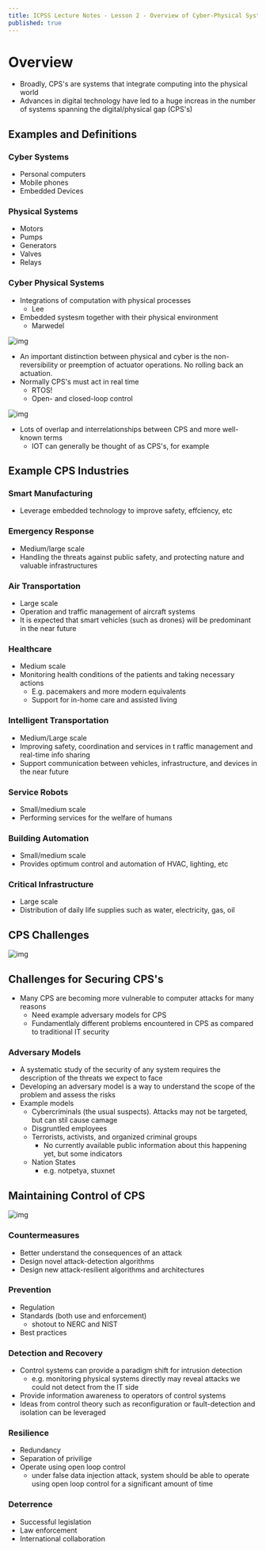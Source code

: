 ```yaml
---
title: ICPSS Lecture Notes - Lesson 2 - Overview of Cyber-Physical Systems
published: true
---
```


# Overview
* Broadly, CPS's are systems that integrate computing into the physical world
* Advances in digital technology have led to a huge increas in the number of systems spanning the digital/physical gap (CPS's)

## Examples and Definitions
### Cyber Systems
* Personal computers
* Mobile phones
* Embedded Devices

### Physical Systems
* Motors
* Pumps
* Generators
* Valves
* Relays

### Cyber Physical Systems
* Integrations of computation with physical processes
	* Lee
* Embedded systesm together with their physical environment
	* Marwedel

![img](../assets/content_images/omscs/icpss/L02_img1.png)

* An important distinction between physical and cyber is the non-reversibility or preemption of actuator operations.  No rolling back an actuation.
* Normally CPS's must act in real time
	* RTOS!
	* Open- and closed-loop control

![img](../assets/content_images/omscs/icpss/L02_img2.png)
* Lots of overlap and interrelationships between CPS and more well-known terms
	* IOT can generally be thought of as CPS's, for example

## Example CPS Industries
### Smart Manufacturing
* Leverage embedded technology to improve safety, effciency, etc

### Emergency Response
* Medium/large scale
* Handling the threats against public safety, and protecting nature and valuable infrastructures

### Air Transportation
* Large scale
* Operation and traffic management of aircraft systems
* It is expected that smart vehicles (such as drones) will be predominant in the near future

### Healthcare
* Medium scale
* Monitoring health conditions of the patients and taking necessary actions
	* E.g. pacemakers and more modern equivalents
	* Support for in-home care and assisted living

### Intelligent Transportation
* Medium/Large scale
* Improving safety, coordination and services in t raffic management and real-time info sharing
* Support communication between vehicles, infrastructure, and devices in the near future

### Service Robots
* Small/medium scale
* Performing services for the welfare of humans

### Building Automation
* Small/medium scale
* Provides optimum control and automation of HVAC, lighting, etc

### Critical Infrastructure
* Large scale
* Distribution of daily life supplies such as water, electricity, gas, oil

## CPS Challenges
![img](../assets/content_images/omscs/icpss/L02_img3.png)

## Challenges for Securing CPS's
* Many CPS are becoming more vulnerable to computer attacks for many reasons
	* Need example adversary models for CPS
	* Fundamentlaly different problems encountered in CPS as compared to traditional IT security

### Adversary Models
* A systematic study of the security of any system requires the description of the threats we expect to face
* Developing an adversary model is a way to understand the scope of the problem and assess the risks
* Example models
	* Cybercriminals (the usual suspects).  Attacks may not be targeted, but can stil cause camage
	* Disgruntled employees
	* Terrorists, activists, and organized criminal groups
		* No currently available public information about this happening yet, but some indicators
	* Nation States
		* e.g. notpetya, stuxnet

## Maintaining Control of CPS
![img](../assets/content_images/omscs/icpss/L02_img4.png)

### Countermeasures
* Better understand the consequences of an attack
* Design novel attack-detection algorithms
* Design new attack-resilient algorithms and architectures

### Prevention
* Regulation
* Standards (both use and enforcement)
	* shotout to NERC and NIST
* Best practices

### Detection and Recovery
* Control systems can provide a paradigm shift for intrusion detection
	* e.g. monitoring physical systems directly may reveal attacks we could not detect from the IT side
* Provide information awareness to operators of control systems
* Ideas from control theory such as reconfiguration or fault-detection and isolation can be leveraged

### Resilience
* Redundancy
* Separation of privilige
* Operate using open loop control
	* under false data injection attack, system should be able to operate using open loop control for a significant amount of time

### Deterrence
* Successful legislation
* Law enforcement
* International collaboration
